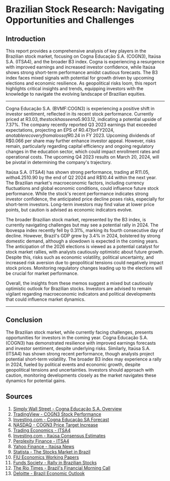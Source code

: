 # Brazilian Stock Research: Navigating Opportunities and Challenges

## Introduction

This report provides a comprehensive analysis of key players in the Brazilian stock market, focusing on Cogna Educação S.A. (COGN3), Itaúsa S.A. (ITSA4), and the broader B3 index. Cogna is experiencing a resurgence with improved earnings and increased investor confidence, while Itaúsa shows strong short-term performance amidst cautious forecasts. The B3 index faces mixed signals with potential for growth driven by upcoming elections and economic resilience. As geopolitical risks loom, this report highlights critical insights and trends, equipping investors with the knowledge to navigate the evolving landscape of Brazilian equities.

---



Cogna Educação S.A. (BVMF:COGN3) is experiencing a positive shift in investor sentiment, reflected in its recent stock performance. Currently priced at R$3.03, the stock has seen a 5.90% increase in just 24 hours. Analysts have adjusted the price targets upward, with an average one-year target revised to R$3.12, indicating a potential upside of 7.37%. The company recently reported Q3 2023 earnings that exceeded expectations, projecting an EPS of R$0.47 for FY 2024, a notable recovery from a loss of R$0.24 in FY 2023. Upcoming dividends of R$0.066 per share may further enhance investor appeal. However, risks remain, particularly regarding capital efficiency and ongoing regulatory changes in the education sector, which could impact enrollment rates and operational costs. The upcoming Q4 2023 results on March 20, 2024, will be pivotal in determining the company's trajectory.

Itaúsa S.A. (ITSA4) has shown strong performance, trading at R$11.05, with a 4.25% increase in a single day and a notable 15.71% rise over the past month. Despite this positive trend, analysts predict a possible decline, forecasting a price of R$10.90 by the end of Q2 2024 and R$10.44 within the next year. The Brazilian market's macroeconomic factors, including currency fluctuations and global economic conditions, could influence future stock performance. While the stock's recent performance indicates strong investor confidence, the anticipated price decline poses risks, especially for short-term investors. Long-term investors may find value at lower price points, but caution is advised as economic indicators evolve.

The broader Brazilian stock market, represented by the B3 index, is currently navigating challenges but may see a potential rally in 2024. The Ibovespa index recently fell by 0.31%, marking its fourth consecutive day of decline. However, Brazil's GDP grew by 3.4% in 2024, bolstered by strong domestic demand, although a slowdown is expected in the coming years. The anticipation of the 2026 elections is viewed as a potential catalyst for stock market rallies, with analysts cautiously optimistic about future growth. Despite this, risks such as economic volatility, political uncertainty, and increased risk aversion due to geopolitical tensions could negatively impact stock prices. Monitoring regulatory changes leading up to the elections will be crucial for market performance.

Overall, the insights from these memos suggest a mixed but cautiously optimistic outlook for Brazilian stocks. Investors are advised to remain vigilant regarding macroeconomic indicators and political developments that could influence market dynamics.


---

## Conclusion

The Brazilian stock market, while currently facing challenges, presents opportunities for investors in the coming year. Cogna Educação S.A. (COGN3) has demonstrated resilience with improved earnings forecasts and investor sentiment, despite underlying risks. Similarly, Itaúsa S.A. (ITSA4) has shown strong recent performance, though analysts project potential short-term volatility. The broader B3 index may experience a rally in 2024, fueled by political events and economic growth, despite geopolitical tensions and uncertainties. Investors should approach with caution, monitoring developments closely as the market navigates these dynamics for potential gains.

## Sources
1. [Simply Wall Street - Cogna Educação S.A. Overview](https://simplywall.st/stocks/br/consumer-services/bovespa-cogn3/cogna-educacao-shares)
2. [TradingView - COGN3 Stock Performance](https://www.tradingview.com/symbols/BMFBOVESPA-COGN3/)
3. [Investing.com - Cogna Educação SA Forecast](https://www.investing.com/equities/kroton-on-nm-consensus-estimates)
4. [NASDAQ - COGN3 Price Target Increase](https://www.nasdaq.com/articles/cogna-educacao-cogn3-price-target-increased-by-7.37-to-3.12)
5. [Trading Economics - ITSA4](https://tradingeconomics.com/itsa4:bs)
6. [Investing.com - Itaúsa Consensus Estimates](https://www.investing.com/equities/itausa-pn-ej-n1-consensus-estimates)
7. [Perplexity Finance - ITSA4](https://www.perplexity.ai/finance/ITSA4.SA?)
8. [Yahoo Finance - Itaúsa News](https://finance.yahoo.com/quote/ITSA4.SA/news/)
9. [Statista - The Stocks Market in Brazil](https://www.statista.com/outlook/fmo/stocks/brazil)
10. [FIU Economics Working Papers](https://economics.fiu.edu/research/working-papers/2024/2407.pdf)
11. [Funds Society - Rally in Brazilian Stocks](https://www.fundssociety.com/en/news/mercados/there-may-be-a-rally-in-brazilian-stocks-this-year-driven-by-the-2026-elections/)
12. [The Rio Times - Brazil's Financial Morning Call](https://www.riotimesonline.com/brazils-financial-morning-call-for-october-23-2024/)
13. [Deloitte - Brazil Economic Outlook](https://www2.deloitte.com/us/en/insights/economy/americas/brazil-economic-outlook.html)